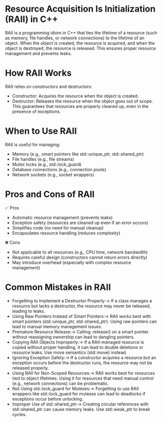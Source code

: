 # Resource Acquisition Is Initialization (RAII) in C++
RAII is a programming idiom in C++ that ties the lifetime of a resource (such as memory, file handles, or network connections) to the lifetime of an object. When the object is created, the resource is acquired, and when the object is destroyed, the resource is released. This ensures proper resource management and prevents leaks.
# How RAII Works
RAII relies on constructors and destructors:
- Constructor: Acquires the resource when the object is created.
- Destructor: Releases the resource when the object goes out of scope.
This guarantees that resources are properly cleaned up, even in the presence of exceptions.
# When to Use RAII
RAII is useful for managing:
- Memory (e.g., smart pointers like std::unique_ptr, std::shared_ptr)
- File handles (e.g., file streams)
- Mutex locks (e.g., std::lock_guard)
- Database connections (e.g., connection pools)
- Network sockets (e.g., socket wrappers)
# Pros and Cons of RAII
✅ Pros
- Automatic resource management (prevents leaks)
- Exception safety (resources are cleaned up even if an error occurs)
- Simplifies code (no need for manual cleanup)
- Encapsulates resource handling (reduces complexity)
  
❌ Cons
- Not applicable to all resources (e.g., CPU time, network bandwidth)
- Requires careful design (constructors cannot return errors directly)
- May introduce overhead (especially with complex resource management)
# Common Mistakes in RAII
- Forgetting to Implement a Destructor Properly:->
   If a class manages a resource but lacks a destructor, the resource may never be released, leading to leaks.
- Using Raw Pointers Instead of Smart Pointers:->
   RAII works best with smart pointers (std::unique_ptr, std::shared_ptr). Using raw pointers can lead to manual memory management issues.
- Premature Resource Release:->
   Calling .release() on a smart pointer without reassigning ownership can lead to dangling pointers.
- Copying RAII Objects Improperly:->
   If a RAII-managed resource is copied without proper handling, it can lead to double deletions or resource leaks. Use move semantics (std::move) instead.
- Ignoring Exception Safety:->
   If a constructor acquires a resource but an exception occurs before the destructor runs, the resource may not be released properly.
- Using RAII for Non-Scoped Resources:->
   RAII works best for resources tied to object lifetimes. Using it for resources that need manual control (e.g., network connections) can be problematic.
- Not Using std::lock_guard for Mutexes:->
   Forgetting to use RAII wrappers like std::lock_guard for mutexes can lead to deadlocks if exceptions occur before unlocking.
- Improper Use of std::shared_ptr:->
   Creating circular references with std::shared_ptr can cause memory leaks. Use std::weak_ptr to break cycles.

